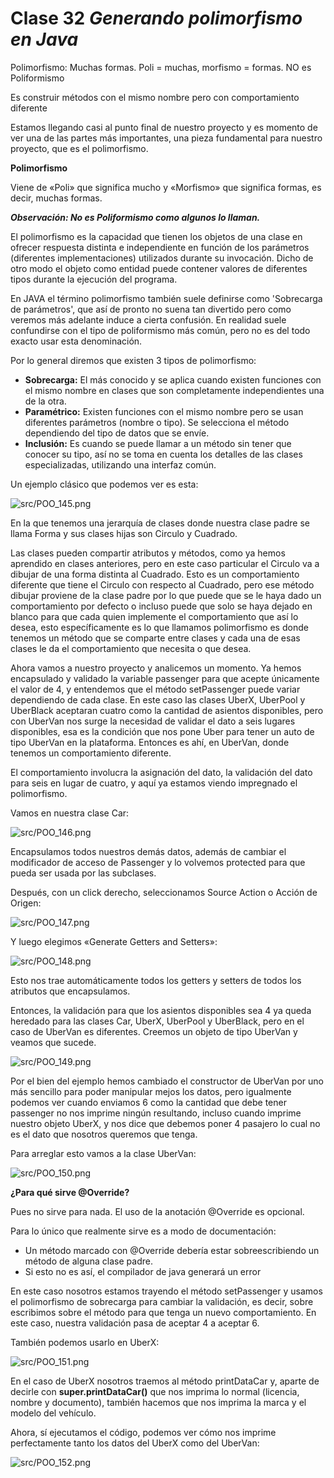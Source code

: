 # Clase 32 _Generando polimorfismo en Java_

Polimorfismo: Muchas formas. Poli = muchas, morfismo = formas. NO es
Poliformismo

Es construir métodos con el mismo nombre pero con comportamiento diferente

Estamos llegando casi al punto final de nuestro proyecto y es momento de ver una
de las partes más importantes, una pieza fundamental para nuestro proyecto, que
es el polimorfismo.

**Polimorfismo**

Viene de «Poli» que significa mucho y «Morfismo» que significa formas, es decir,
muchas formas.

_**Observación: No es Poliformismo como algunos lo llaman.**_

El polimorfismo es la capacidad que tienen los objetos de una clase en ofrecer
respuesta distinta e independiente en función de los parámetros (diferentes
implementaciones) utilizados durante su invocación. Dicho de otro modo el objeto
como entidad puede contener valores de diferentes tipos durante la ejecución del
programa.

En JAVA el término polimorfismo también suele definirse como 'Sobrecarga de
parámetros', que así de pronto no suena tan divertido pero como veremos más
adelante induce a cierta confusión. En realidad suele confundirse con el tipo de
poliformismo más común, pero no es del todo exacto usar esta denominación.

Por lo general diremos que existen 3 tipos de polimorfismo:

- **Sobrecarga:** El más conocido y se aplica cuando existen funciones con el
  mismo nombre en clases que son completamente independientes una de la otra.
- **Paramétrico:** Existen funciones con el mismo nombre pero se usan diferentes
  parámetros (nombre o tipo). Se selecciona el método dependiendo del tipo de
  datos que se envíe.
- **Inclusión:** Es cuando se puede llamar a un método sin tener que conocer su
  tipo, así no se toma en cuenta los detalles de las clases especializadas,
  utilizando una interfaz común.

Un ejemplo clásico que podemos ver es esta:

![src/POO_145.png](../src/POO_145.png)

En la que tenemos una jerarquía de clases donde nuestra clase padre se llama
Forma y sus clases hijas son Circulo y Cuadrado.

Las clases pueden compartir atributos y métodos, como ya hemos aprendido en
clases anteriores, pero en este caso particular el Circulo va a dibujar de una
forma distinta al Cuadrado. Esto es un comportamiento diferente que tiene el
Circulo con respecto al Cuadrado, pero ese método dibujar proviene de la clase
padre por lo que puede que se le haya dado un comportamiento por defecto o
incluso puede que solo se haya dejado en blanco para que cada quien implemente
el comportamiento que así lo desea, esto específicamente es lo que llamamos
polimorfismo es donde tenemos un método que se comparte entre clases y cada una
de esas clases le da el comportamiento que necesita o que desea.

Ahora vamos a nuestro proyecto y analicemos un momento. Ya hemos encapsulado y
validado la variable passenger para que acepte únicamente el valor de 4, y
entendemos que el método setPassenger puede variar dependiendo de cada clase. En
este caso las clases UberX, UberPool y UberBlack aceptaran cuatro como la
cantidad de asientos disponibles, pero con UberVan nos surge la necesidad de
validar el dato a seis lugares disponibles, esa es la condición que nos pone
Uber para tener un auto de tipo UberVan en la plataforma. Entonces es ahí, en
UberVan, donde tenemos un comportamiento diferente.

El comportamiento involucra la asignación del dato, la validación del dato para
seis en lugar de cuatro, y aquí ya estamos viendo impregnado el polimorfismo.

Vamos en nuestra clase Car:

![src/POO_146.png](../src/POO_146.png)

Encapsulamos todos nuestros demás datos, además de cambiar el modificador de
acceso de Passenger y lo volvemos protected para que pueda ser usada por las
subclases.

Después, con un click derecho, seleccionamos Source Action o Acción de Origen:

![src/POO_147.png](../src/POO_147.png)

Y luego elegimos «Generate Getters and Setters»:

![src/POO_148.png](../src/POO_148.png)

Esto nos trae automáticamente todos los getters y setters de todos los atributos
que encapsulamos.

Entonces, la validación para que los asientos disponibles sea 4 ya queda
heredado para las clases Car, UberX, UberPool y UberBlack, pero en el caso de
UberVan es diferentes. Creemos un objeto de tipo UberVan y veamos que sucede.

![src/POO_149.png](../src/POO_149.png)

Por el bien del ejemplo hemos cambiado el constructor de UberVan por uno más
sencillo para poder manipular mejos los datos, pero igualmente podemos ver
cuando enviamos 6 como la cantidad que debe tener passenger no nos imprime
ningún resultando, incluso cuando imprime nuestro objeto UberX, y nos dice que
debemos poner 4 pasajero lo cual no es el dato que nosotros queremos que tenga.

Para arreglar esto vamos a la clase UberVan:

![src/POO_150.png](../src/POO_150.png)

**¿Para qué sirve @Override?**

Pues no sirve para nada. El uso de la anotación @Override es opcional.

Para lo único que realmente sirve es a modo de documentación:

- Un método marcado con @Override debería estar sobreescribiendo un método de
  alguna clase padre.
- Si esto no es así, el compilador de java generará un error

En este caso nosotros estamos trayendo el método setPassenger y usamos el
polimorfismo de sobrecarga para cambiar la validación, es decir, sobre
escribimos sobre el método para que tenga un nuevo comportamiento. En este caso,
nuestra validación pasa de aceptar 4 a aceptar 6.

También podemos usarlo en UberX:

![src/POO_151.png](../src/POO_151.png)

En el caso de UberX nosotros traemos al método printDataCar y, aparte de decirle
con **super.printDataCar()** que nos imprima lo normal (licencia, nombre y
documento), también hacemos que nos imprima la marca y el modelo del vehículo.

Ahora, sí ejecutamos el código, podemos ver cómo nos imprime perfectamente tanto
los datos del UberX como del UberVan:

![src/POO_152.png](../src/POO_152.png)
